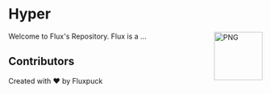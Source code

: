 # Hyper
<img align="right" alt="PNG" height="96px" src="https://cdn.discordapp.com/emojis/662987562339663877.gif" />
Welcome to Flux's Repository. Flux is a ...

## Contributors
Created with ❤ by
Fluxpuck